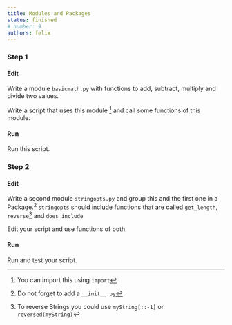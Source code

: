 ```yaml
---
title: Modules and Packages
status: finished
# number: 9
authors: felix
---
```


### Step 1

#### Edit

Write a module `basicmath.py` with functions to add, subtract, multiply and divide two values.

Write a script that uses this module [^import] and call some functions of this module.

[^import]:
    You can import this using `import`

#### Run

Run this script.

### Step 2

#### Edit

Write a second module `stringopts.py` and group this and the first one in a Package.[^package]
`stringopts` should include functions that are called `get_length`, `reverse`[^reverse] and `does_include`

[^package]:
    Do not forget to add a `__init__.py`

[^reverse]:
    To reverse Strings you could use `myString[::-1]` or `reversed(myString)`

Edit your script and use functions of both.

#### Run

Run and test your script.
